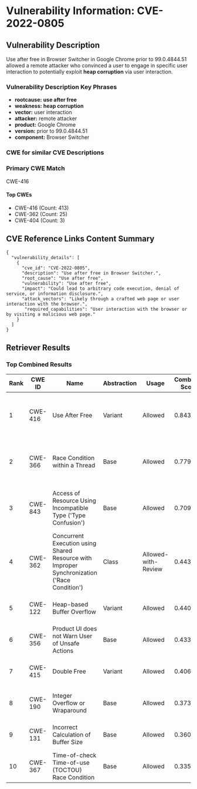 # Vulnerability Information: CVE-2022-0805

## Vulnerability Description
Use after free in Browser Switcher in Google Chrome prior to 99.0.4844.51 allowed a remote attacker who convinced a user to engage in specific user interaction to potentially exploit **heap corruption** via user interaction.

### Vulnerability Description Key Phrases
- **rootcause:** **use after free**
- **weakness:** **heap corruption**
- **vector:** user interaction
- **attacker:** remote attacker
- **product:** Google Chrome
- **version:** prior to 99.0.4844.51
- **component:** Browser Switcher

### CWE for similar CVE Descriptions
### Primary CWE Match
CWE-416

#### Top CWEs
- CWE-416 (Count: 413)
- CWE-362 (Count: 25)
- CWE-404 (Count: 3)

## CVE Reference Links Content Summary
```
{
  "vulnerability_details": [
    {
      "cve_id": "CVE-2022-0805",
      "description": "Use after free in Browser Switcher.",
      "root_cause": "Use after free",
      "vulnerability": "Use after free",
      "impact": "Could lead to arbitrary code execution, denial of service, or information disclosure.",
      "attack_vectors": "Likely through a crafted web page or user interaction with the browser.",
       "required_capabilities": "User interaction with the browser or by visiting a malicious web page."
    }
  ]
}
```

## Retriever Results

### Top Combined Results

| Rank | CWE ID | Name | Abstraction | Usage | Combined Score | Retrievers | Individual Scores |
|------|--------|------|-------------|-------|---------------|------------|-------------------|
| 1 | CWE-416 | Use After Free | Variant | Allowed | 0.8437 | dense, sparse, graph | dense: 0.638, sparse: 0.545, graph: 0.791 |
| 2 | CWE-366 | Race Condition within a Thread | Base | Allowed | 0.7792 | dense, sparse, graph | dense: 0.580, sparse: 0.467, graph: 0.621 |
| 3 | CWE-843 | Access of Resource Using Incompatible Type ('Type Confusion') | Base | Allowed | 0.7096 | dense, sparse, graph | dense: 0.500, sparse: 0.373, graph: 0.687 |
| 4 | CWE-362 | Concurrent Execution using Shared Resource with Improper Synchronization ('Race Condition') | Class | Allowed-with-Review | 0.4436 | dense, sparse, graph | dense: 0.496, sparse: 0.317, graph: 0.911 |
| 5 | CWE-122 | Heap-based Buffer Overflow | Variant | Allowed | 0.4407 | dense, sparse | dense: 0.516, sparse: 0.384 |
| 6 | CWE-356 | Product UI does not Warn User of Unsafe Actions | Base | Allowed | 0.4335 | dense, sparse | dense: 0.530, sparse: 0.294 |
| 7 | CWE-415 | Double Free | Variant | Allowed | 0.4069 | dense, sparse | dense: 0.520, sparse: 0.316 |
| 8 | CWE-190 | Integer Overflow or Wraparound | Base | Allowed | 0.3733 | sparse, graph | sparse: 0.276, graph: 0.602 |
| 9 | CWE-131 | Incorrect Calculation of Buffer Size | Base | Allowed | 0.3605 | sparse, graph | sparse: 0.254, graph: 0.602 |
| 10 | CWE-367 | Time-of-check Time-of-use (TOCTOU) Race Condition | Base | Allowed | 0.3358 | dense, sparse | dense: 0.489, sparse: 0.159 |

